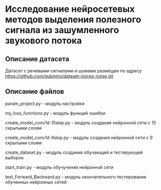 # Исследование нейросетевых методов выделения полезного сигнала из зашумленного звукового потока

## Описание датасета
Датасет с речевыми сигналами и шумами размещен по адресу https://github.com/gubinmv/dataset-voices-noise.git

## Описание файлов
param_project.py - модуль настройки

my_loss_functions.py - модуль функций ошибки

create_model_conv1d-15skip.py - модуль создания нейронной сети с 15 скрытыми слоям

create_model_conv1d-9skip.py - модуль создания нейронной сети с 9 скрытыми слоям

create_dataset.py - модуль создания обучающей и тестирующей выборок

start_train.py - модуль обучучения нейронной сети

test_Forward_Backward.py - модуль окончательного тестирования обученных нейронных сетей

